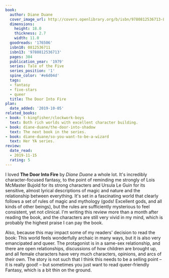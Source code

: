 ```yaml
---
book:
  author: Diane Duane
  cover_image_url: http://covers.openlibrary.org/b/isbn/9780812536713-L.jpg
  dimensions:
    height: 18.0
    thickness: 2.7
    width: 11.0
  goodreads: '176506'
  isbn10: 0812536711
  isbn13: '9780812536713'
  pages: 304
  publication_year: '1979'
  series: Tale of the Five
  series_position: '1'
  spine_color: '#e6d04d'
  tags:
  - fantasy
  - five-stars
  - queer
  title: The Door Into Fire
plan:
  date_added: '2019-10-05'
related_books:
- book: t-kingfisher/clockwork-boys
  text: Both rich worlds with excellent character building.
- book: diane-duane/the-door-into-shadow
  text: The next book in the series.
- book: diane-duane/so-you-want-to-be-a-wizard
  text: Her YA series.
review:
  date_read:
  - 2019-11-15
  rating: 5
---
```


I loved **The Door Into Fire** by *Diane Duane* a whole lot. It's incredibly character-focused fantasy, to the point of
reminding me strongly of Lois McMaster Bujold for its strong characters and Ursula Le Guin for its sensitive, almost
lyrical descriptions of magic and nature and the relationship between everything. It's set in a fascinating world that
clearly follows a set of rules of magic and mythology (gods! Excellent gods, and all kinds of other beings), but the
rules are sufficiently mysterious to feel consistent, yet not clinical. I'm writing this review more than a month after
reading the book, and the characters are still very vivid in my mind, which is probably the highest praise I can pay the
book.

Also, because this may impact some of my readers' decision to read the book: This world feels wonderfully archaic in
many ways, but it is also very emancipated and queer. The protagonist is in a same-sex relationship, and there are open
relationships, discussions of how children are brought up, and all female characters have very much characters,
opinions, and arcs of their own. The story is not such that I think this needs to be a selling point – it is really
good! – but sometimes you just want to read queer-friendly Fantasy, which is a bit thin on the ground.
